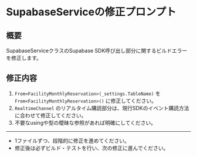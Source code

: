 # SupabaseServiceの修正プロンプト

## 概要
SupabaseServiceクラスのSupabase SDK呼び出し部分に関するビルドエラーを修正します。

## 修正内容
1. `From<FacilityMonthlyReservation>(_settings.TableName)` を `From<FacilityMonthlyReservation>()` に修正してください。
2. `RealtimeChannel` のリアルタイム購読部分は、現行SDKのイベント購読方法に合わせて修正してください。
3. 不要なusingや型の曖昧な参照があれば明確にしてください。

---

- 1ファイルずつ、段階的に修正を進めてください。
- 修正後は必ずビルド・テストを行い、次の修正に進んでください。 